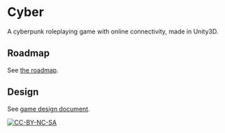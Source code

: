 Cyber
=====
A cyberpunk roleplaying game with online connectivity, made in Unity3D.

Roadmap
-------
See [the roadmap](ROADMAP.md).

Design
------
See [game design document](GDD.md).

[![CC-BY-NC-SA](https://i.creativecommons.org/l/by-nc-sa/4.0/88x31.png)](https://creativecommons.org/licenses/by-nc-sa/4.0/)

